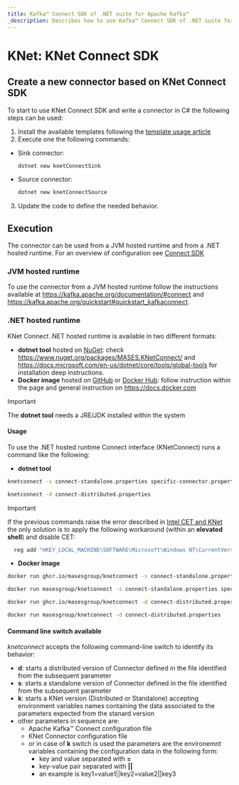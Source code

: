```yaml
---
title: Kafka™ Connect SDK of .NET suite for Apache Kafka™
_description: Describes how to use Kafka™ Connect SDK of .NET suite for Apache Kafka™
---
```


# KNet: KNet Connect SDK

## Create a new connector based on KNet Connect SDK

To start to use KNet Connect SDK and write a connector in C# the following steps can be used:
1. Install the available templates following the [template usage article](usageTemplates.md)
2. Execute one the following commands:
  - Sink connector:
    ```sh
    dotnet new knetConnectSink
    ```
  - Source connector:
    ```sh
    dotnet new knetConnectSource
    ```
3. Update the code to define the needed behavior. 

## Execution

The connector can be used from a JVM hosted runtime and from a .NET hosted runtime.
For an overview of configuration see [Connect SDK](connectSDK.md)

### JVM hosted runtime

To use the connector from a JVM hosted runtime follow the instructions available at https://kafka.apache.org/documentation/#connect and https://kafka.apache.org/quickstart#quickstart_kafkaconnect.

### .NET hosted runtime

KNet Connect .NET hosted runtime is available in two different formats:

- **dotnet tool** hosted on [NuGet](https://www.nuget.org/packages/MASES.KNetConnect/): check https://www.nuget.org/packages/MASES.KNetConnect/ and https://docs.microsoft.com/en-us/dotnet/core/tools/global-tools for installation deep instructions.
- **Docker image** hosted on [GitHub](https://github.com/masesgroup/KNet/pkgs/container/knetconnect) or [Docker Hub](https://hub.docker.com/repository/docker/masesgroup/knetconnect/general): follow instruction within the page and general instruction on https://docs.docker.com

> [!IMPORTANT]
> The **dotnet tool** needs a JRE/JDK installed within the system

#### Usage

To use the .NET hosted runtime Connect interface (KNetConnect) runs a command like the following:

- **dotnet tool**

```sh
knetconnect -s connect-standalone.properties specific-connector.properties
```

```sh
knetconnect -d connect-distributed.properties
```

> [!IMPORTANT]
> If the previous commands raise the error described in [Intel CET and KNet](usage.md#intel-cet-and-knet) the only solution is to apply the following workaround (within an **elevated shell**) and disable CET:
> ```sh
> 	reg add "HKEY_LOCAL_MACHINE\SOFTWARE\Microsoft\Windows NT\CurrentVersion\Image File Execution Options\knetconnect.exe" /v MitigationOptions /t REG_BINARY /d "0000000000000000000000000000002000" /f
> ```

- **Docker image**

```sh
docker run ghcr.io/masesgroup/knetconnect -s connect-standalone.properties specific-connector.properties
```

```sh
docker run masesgroup/knetconnect -s connect-standalone.properties specific-connector.properties
```

```sh
docker run ghcr.io/masesgroup/knetconnect -d connect-distributed.properties
```

```sh
docker run masesgroup/knetconnect -d connect-distributed.properties
```

#### Command line switch available

_knetconnect_ accepts the following command-line switch to identify its behavior:
- **d**: starts a distributed version of Connector defined in the file identified from the subsequent parameter
- **s**: starts a standalone version of Connector defined in the file identified from the subsequent parameter
- **k**: starts a KNet version (Distributed or Standalone) accepting environment variables names containing the data associated to the parameters expected from the stanard version
- other parameters in sequence are:
  - Apache Kafka™ Connect configuration file
  - KNet Connector configuration file
  - or in case of **k** switch is used the parameters are the environemnt variables containing the configuration data in the following form:
	- key and value separated with **=**
	- key-value pair separated with **||**
	- an example is key1=value1||key2=value2||key3
